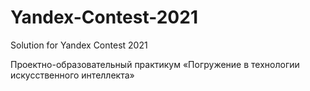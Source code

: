 # Yandex-Contest-2021
Solution for Yandex Contest 2021

Проектно-образовательный практикум «Погружение в технологии искусственного интеллекта»
